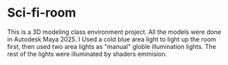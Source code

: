 # Sci-fi-room
This is a 3D modeling class environment project. All the models were done in Autodesk Maya 2025. I Used a cold blue area light to light up the room first,  then used two area lights as "manual" globle illumination lights. The rest of the lights were illuminated by shaders emmision.
